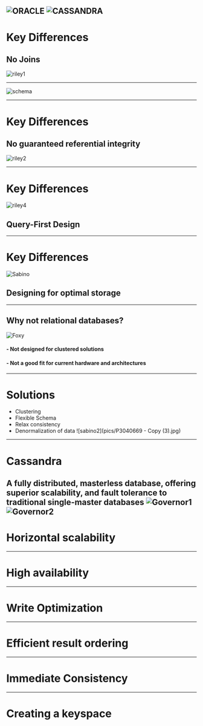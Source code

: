 ![ORACLE](pics/oracleLogo.png)
![CASSANDRA](pics/cassandraLogo.png)
---

# Key Differences
## No Joins
![riley1](pics/Riley1.jpg)

---

![schema](pics/dogSchema.png)

---
# Key Differences
## No guaranteed referential integrity
![riley2](pics/Riley2.jpg)


---
# Key Differences
![riley4](pics/Riley4.jpg)
## Query-First Design


---
# Key Differences
![Sabino](pics/1.jpg)
## Designing for optimal storage

---
## Why not relational databases?
![Foxy](pics/20141224_132700.jpg)
#### - Not designed for clustered solutions
#### - Not a good fit for current hardware and architectures

---
# Solutions
- Clustering
- Flexible Schema
- Relax consistency
- Denormalization of data
![sabino2](pics/P3040669 - Copy (3).jpg)

---
# Cassandra
 A fully distributed, masterless database, offering superior scalability,
 and fault tolerance to traditional single-master databases
![Governor1](pics/20160803_200551.jpg)
![Governor2](pics/20160521_111220.jpg)
---
# Horizontal scalability

---

# High availability

---
# Write Optimization

---
# Efficient result ordering

---
# Immediate Consistency

---
# Creating a keyspace
